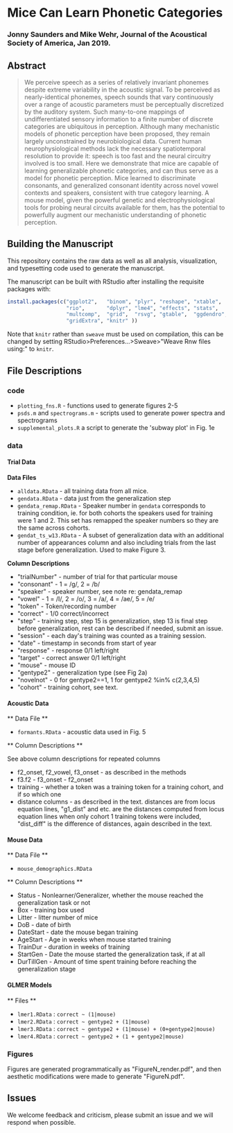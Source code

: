 # Mice Can Learn Phonetic Categories

### Jonny Saunders and Mike Wehr, Journal of the Acoustical Society of America, Jan 2019.

## Abstract

> We perceive speech as a series of relatively invariant phonemes despite extreme variability in the acoustic signal. To be perceived as nearly-identical phonemes, speech sounds that vary continuously over a range of acoustic parameters must be perceptually discretized by the auditory system. Such many-to-one mappings of undifferentiated sensory information to a finite number of discrete categories are ubiquitous in perception. Although many mechanistic models of phonetic perception have been proposed, they remain largely unconstrained by neurobiological data. Current human neurophysiological methods lack the necessary spatiotemporal resolution to provide it: speech is too fast and the neural circuitry involved is too small. Here we demonstrate that mice are capable of learning generalizable phonetic categories, and can thus serve as a model for phonetic perception. Mice learned to discriminate consonants, and generalized consonant identity across novel vowel contexts and speakers, consistent with true category learning. A mouse model, given the powerful genetic and electrophysiological tools for probing neural circuits available for them, has the potential to powerfully augment our mechanistic understanding of phonetic perception.

## Building the Manuscript

This repository contains the raw data as well as all analysis, visualization, and typesetting code used to generate the manuscript.

The manuscript can be built with RStudio after installing the requisite packages with:

```R
install.packages(c("ggplot2",   "binom", "plyr", "reshape", "xtable",
                   "rio",       "dplyr", "lme4", "effects", "stats",
                   "multcomp",  "grid",  "rsvg", "gtable",  "ggdendro",
                   "gridExtra", "knitr" ))
```

Note that `knitr` rather than `sweave` must be used on compilation, this can be changed by setting RStudio>Preferences...>Sweave>"Weave Rnw files using:" to `knitr`.

## File Descriptions

### code

* `plotting_fns.R` - functions used to generate figures 2-5
* `psds.m` and `spectrograms.m` - scripts used to generate power spectra and spectrograms
* `supplemental_plots.R` a script to generate the 'subway plot' in Fig. 1e

### data

#### Trial Data

**Data Files**

* `alldata.RData` - all training data from all mice.
* `gendata.RData` - data just from the generalization step
* `gendata_remap.RData` - Speaker number in `gendata` corresponds to training condition, ie. for both cohorts the speakers used for training were 1 and 2. This set has remapped the speaker numbers so they are the same across cohorts.
* `gendat_ts_w13.RData` - A subset of generalization data with an additional number of appearances column and also including trials from the last stage before generalization. Used to make Figure 3.

**Column Descriptions**

* "trialNumber" - number of trial for that particular mouse
* "consonant" - 1 = /g/, 2 = /b/
* "speaker" - speaker number, see note re: gendata_remap
* "vowel" - 1 = /I/, 2 = /o/, 3 = /a/, 4 = /ae/, 5 = /e/
* "token" - Token/recording number
* "correct" - 1/0 correct/incorrect
* "step" - training step, step 15 is generalization, step 13 is final step before generalization, rest can be described if needed, submit an issue.
* "session" - each day's training was counted as a training session.
* "date" - timestamp in seconds from start of year
* "response" - response 0/1 left/right
* "target" - correct answer 0/1 left/right
* "mouse" - mouse ID
* "gentype2" - generalization type (see Fig 2a)
* "novelnot" - 0 for gentype2==1, 1 for gentype2 %in% c(2,3,4,5)
* "cohort" - training cohort, see text.

#### Acoustic Data

** Data File **

* `formants.RData` - acoustic data used in Fig. 5

** Column Descriptions **

See above column descriptions for repeated columns

* f2_onset, f2_vowel, f3_onset - as described in the methods
* f3.f2 - f3_onset - f2_onset
* training - whether a token was a training token for a training cohort, and if so which one
* distance columns - as described in the text. distances are from locus equation lines, "g1_dist" and etc. are the distances computed from locus equation lines when only cohort 1 training tokens were included, "dist_diff" is the difference of distances, again described in the text.

#### Mouse Data

** Data File **

* `mouse_demographics.RData`

** Column Descriptions **

* Status - Nonlearner/Generalizer, whether the mouse reached the generalization task or not
* Box - training box used
* Litter - litter number of mice
* DoB - date of birth
* DateStart - date the mouse began training
* AgeStart - Age in weeks when mouse started training
* TrainDur - duration in weeks of training
* StartGen - Date the mouse started the generalization task, if at all
* DurTillGen - Amount of time spent training before reaching the generalization stage

#### GLMER Models

** Files **

* `lmer1.RData` : `correct ~ (1|mouse)`
* `lmer2.RData` : `correct ~ gentype2 + (1|mouse)`
* `lmer3.RData` : `correct ~ gentype2 + (1|mouse) + (0+gentype2|mouse)`
* `lmer4.RData` : `correct ~ gentype2 + (1 + gentype2|mouse)`

### Figures

Figures are generated programmatically as "FigureN_render.pdf", and then aesthetic modifications were made to generate "FigureN.pdf".




## Issues

We welcome feedback and criticism, please submit an issue and we will respond when possible.
